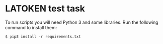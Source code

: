 # LATOKEN test task

To run scripts you will need Python 3 and some libraries.
Run the following command to install them:
    
    $ pip3 install -r requirements.txt